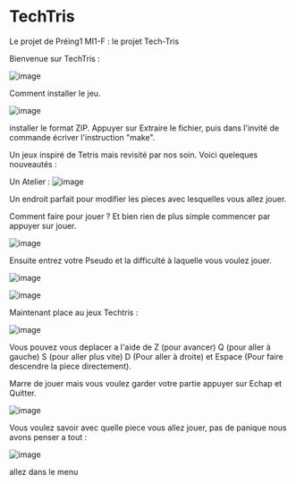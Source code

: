 # TechTris
Le projet de Préing1 MI1-F : le projet Tech-Tris

Bienvenue sur TechTris :

![image](https://github.com/user-attachments/assets/1db7f7d0-5507-482e-941f-4968fc3da19f)

Comment installer le jeu. 

![image](https://github.com/user-attachments/assets/62f5252b-39ab-4c17-a433-022d05f0f08f)

installer le format ZIP. Appuyer sur Extraire le fichier, puis dans l'invité de commande écriver l'instruction "make".

Un jeux inspiré de Tetris mais revisité par nos soin. Voici queleques nouveautés :

Un Atelier :
     ![image](https://github.com/user-attachments/assets/754c8adb-9a95-4f0d-a3df-91c7c6b6c5c8)

Un endroit parfait pour modifier les pieces avec lesquelles vous allez jouer.

Comment faire pour jouer ? Et bien rien de plus simple commencer par appuyer sur jouer. 

![image](https://github.com/user-attachments/assets/75db5799-a2ab-4b31-af40-f1c6b4f69cb5)

Ensuite entrez votre Pseudo et la difficulté à laquelle vous voulez jouer.

![image](https://github.com/user-attachments/assets/c0ea35bc-bcb5-40d3-a428-7e8128e500b0)


![image](https://github.com/user-attachments/assets/3e85d9fe-fe1f-4807-83ec-5a385aa766b8)

Maintenant place au jeux Techtris :

![image](https://github.com/user-attachments/assets/9764974e-20fb-4f98-833e-32a3823f5b9d)


Vous pouvez vous deplacer a l'aide de Z (pour avancer) Q (pour aller à gauche)  S (pour aller plus vite) D (Pour aller à droite) et Espace (Pour faire descendre la piece directement).

Marre de jouer mais vous voulez garder votre partie appuyer sur Echap et Quitter.


![image](https://github.com/user-attachments/assets/aba4002b-42ae-41ba-a8cb-13bafefc46c6)

Vous voulez savoir avec quelle piece vous allez jouer, pas de panique nous avons penser a tout :

![image](https://github.com/user-attachments/assets/a2135203-7368-41b3-a0ba-8fb1c8ae343e)

allez dans le menu 


